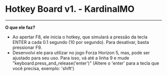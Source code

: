 # Hotkey Board v1. - KardinalMO



---

__O que ele faz?__
- Ao apertar F8, ele inicia o hotkey, que simulará a pressão da tecla ENTER a cada 0.1 segundo (10 por segundo). Para desativar, basta pressionar F9.
- Desenvolvi ele para utilizar no jogo Forza Horizon 5, mas, pode ser ajustado para seu uso. Para isso, vá até a linha 9 e mude "keyboard.press_and_release('enter')" (Altere o 'enter'
para a tecla que você precisa, exemplo: 'shift')
